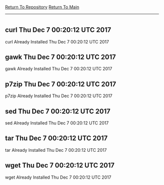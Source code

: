 [Return To Repository](https://github.com/deathbybandaid/piholeparser/)
[Return To Main](https://github.com/deathbybandaid/piholeparser/blob/master/RecentRunLogs/Mainlog.md)
____________________________________
# 
## curl Thu Dec 7 00:20:12 UTC 2017
curl Already Installed Thu Dec 7 00:20:12 UTC 2017
## gawk Thu Dec 7 00:20:12 UTC 2017
gawk Already Installed Thu Dec 7 00:20:12 UTC 2017
## p7zip Thu Dec 7 00:20:12 UTC 2017
p7zip Already Installed Thu Dec 7 00:20:12 UTC 2017
## sed Thu Dec 7 00:20:12 UTC 2017
sed Already Installed Thu Dec 7 00:20:12 UTC 2017
## tar Thu Dec 7 00:20:12 UTC 2017
tar Already Installed Thu Dec 7 00:20:12 UTC 2017
## wget Thu Dec 7 00:20:12 UTC 2017
wget Already Installed Thu Dec 7 00:20:12 UTC 2017
